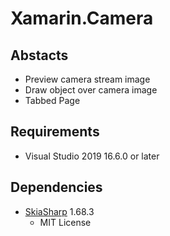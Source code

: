 # Xamarin.Camera

## Abstacts

* Preview camera stream image
* Draw object over camera image
* Tabbed Page

## Requirements

* Visual Studio 2019 16.6.0 or later

## Dependencies

* [SkiaSharp](https://github.com/mono/SkiaSharp) 1.68.3
  * MIT License